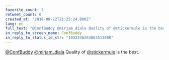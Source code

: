 ```yaml
---
favorite_count: 3
retweet_count: 0
created_at: "2018-08-22T21:25:24.000Z"
lang: en
full_text: "@ConfBuddy @mirjam_diala Quality of @stickermule is the best."
in_reply_to_screen_name: ConfBuddy
in_reply_to_status_id_str: "1032336263863513088"
---
```


[@ConfBuddy](https://twitter.com/ConfBuddy)
[@mirjam_diala](https://twitter.com/mirjam_diala) Quality of
[@stickermule](https://twitter.com/stickermule) is the best.
